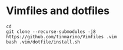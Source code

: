 # Vimfiles and dotfiles

```
cd
git clone --recurse-submodules -j8 https://github.com/tinmarino/Vimfiles .vim
bash .vim/dotfile/install.sh
```
